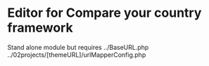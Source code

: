 # Editor for Compare your country framework

Stand alone module but requires
    ../BaseURL.php
    ../02projects/[themeURL]/urlMapperConfig.php